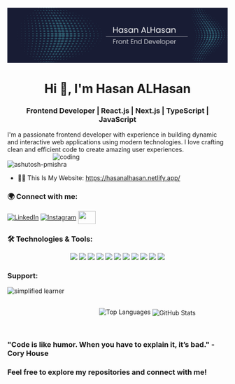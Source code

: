 ![logo](https://github.com/Hasan2h/Hasan2h/blob/main/Github%20Banner.png.png)
<h1 align="center">Hi 👋, I'm Hasan ALHasan</h1>
<h3 align="center">Frontend Developer | React.js | Next.js | TypeScript | JavaScript
</h3>
 I'm a passionate frontend developer with experience in building dynamic and interactive web applications using modern technologies. I love crafting clean and efficient code to create amazing user experiences.
<img align="right" alt="coding" width="400" src="https://user-images.githubusercontent.com/55389276/140866485-8fb1c876-9a8f-4d6a-98dc-08c4981eaf70.gif">

<p align="left"> <img src="https://komarev.com/ghpvc/?username=ashutosh-pmishra&label=Profile%20views&color=0e75b6&style=flat" alt="ashutosh-pmishra" /> </p>

- 👨‍💻 This Is My Website: https://hasanalhasan.netlify.app/

<h3 align="left"> 🌍 Connect with me:</h3>
<p align="left">
<a href="https://www.linkedin.com/in/hasanalhasan/" target="_blank"><img align="center" src="https://raw.githubusercontent.com/rahuldkjain/github-profile-readme-generator/master/src/images/icons/Social/linked-in-alt.svg" alt="LinkedIn" height="30" width="40" /></a>
<a href="https://www.instagram.com/enhasanalhasan/?hl=en" target="_blank"><img align="center" src="https://raw.githubusercontent.com/rahuldkjain/github-profile-readme-generator/master/src/images/icons/Social/instagram.svg" alt="Instagram" height="30" width="40" /></a>
<a href="mailto:enhasanalhasan@gmail.com" target="_blank"><img align="center" src="https://cdn4.iconfinder.com/data/icons/social-media-logos-6/512/112-gmail_email_mail-1024.png" height="30" width="40" /></a>
</p>

<h3 align="left">🛠️ Technologies & Tools:</h3>


<p align="center">
  <img src="https://img.shields.io/badge/React-20232A?style=for-the-badge&logo=react&logoColor=61DAFB" />
  <img src="https://img.shields.io/badge/Next.js-000000?style=for-the-badge&logo=nextdotjs&logoColor=white" />
  <img src="https://img.shields.io/badge/JavaScript-F7DF1E?style=for-the-badge&logo=javascript&logoColor=black" />
  <img src="https://img.shields.io/badge/TypeScript-3178C6?style=for-the-badge&logo=typescript&logoColor=white" />
  <img src="https://img.shields.io/badge/Tailwind_CSS-38B2AC?style=for-the-badge&logo=tailwind-css&logoColor=white" />
  <img src="https://img.shields.io/badge/HTML5-E34F26?style=for-the-badge&logo=html5&logoColor=white" />
  <img src="https://img.shields.io/badge/CSS3-1572B6?style=for-the-badge&logo=css3&logoColor=white" />
  <img src="https://img.shields.io/badge/SASS-CC6699?style=for-the-badge&logo=sass&logoColor=white" />
  <img src="https://img.shields.io/badge/Redux-764ABC?style=for-the-badge&logo=redux&logoColor=white" />
  <img src="https://img.shields.io/badge/Git-F05032?style=for-the-badge&logo=git&logoColor=white" />
  <img src="https://img.shields.io/badge/GitHub-181717?style=for-the-badge&logo=github&logoColor=white" />
</p>


<h3 align="left">Support:</h3>
<p><a href="https://www.buymeacoffee.com/simplified"> <img align="left" src="https://cdn.buymeacoffee.com/buttons/v2/default-yellow.png" height="50" width="210" alt="simplified learner" /></a></p><br><br>

<p align="center">
  <img align="left" src="https://github-readme-stats.vercel.app/api/top-langs?username=Hasan2h&show_icons=true&locale=en&layout=compact" alt="Top Languages" />
</p>

<p>&nbsp;<img align="center" src="https://github-readme-stats.vercel.app/api?username=Hasan2h&show_icons=true&locale=en&theme=radical" alt="GitHub Stats" /></p>
<p align="center">
  <br>
  <h3 align="left">"Code is like humor. When you have to explain it, it’s bad." - Cory House</h3>
<h3 align="left">Feel free to explore my repositories and connect with me!</h3>
